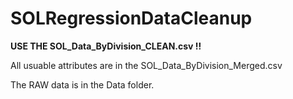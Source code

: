 # SOLRegressionDataCleanup

**USE THE SOL_Data_ByDivision_CLEAN.csv !!**

All usuable attributes are in the SOL_Data_ByDivision_Merged.csv

The RAW data is in the Data folder.
